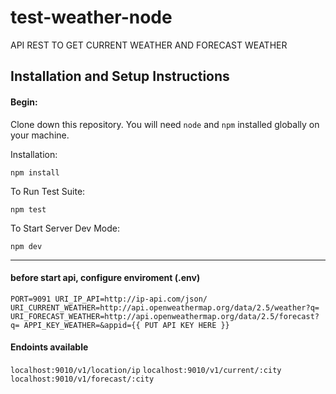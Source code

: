 # test-weather-node

API REST TO GET CURRENT WEATHER AND FORECAST WEATHER

## Installation and Setup Instructions

#### Begin:  

Clone down this repository. You will need `node` and `npm` installed globally on your machine.  

Installation:

`npm install`  

To Run Test Suite:  

`npm test`  

To Start Server Dev Mode:

`npm dev`  

---
#### before start api, configure enviroment (.env)
`PORT=9091
URI_IP_API=http://ip-api.com/json/
URI_CURRENT_WEATHER=http://api.openweathermap.org/data/2.5/weather?q=
URI_FORECAST_WEATHER=http://api.openweathermap.org/data/2.5/forecast?q=
APPI_KEY_WEATHER=&appid={{ PUT API KEY HERE }}`


####  Endoints available
`localhost:9010/v1/location/ip` 
`localhost:9010/v1/current/:city` 
`localhost:9010/v1/forecast/:city`